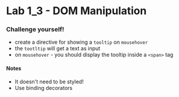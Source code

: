 # Lab 1_3 - DOM Manipulation

### Challenge yourself!

- create a directive for showing a `tooltip` on `mousehover`
- the `tootltip` will get a text as input
- on `mousehover` - you should display the tooltip inside a `<span>` tag

#### Notes
- It doesn't need to be styled!
- Use binding decorators



